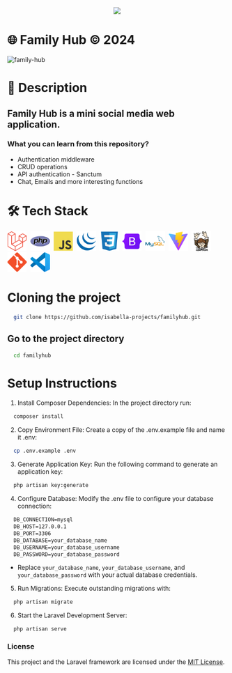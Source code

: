 <div align="center">
    <img src="https://i.imgur.com/YlGrpaq.png" width="800px" height="auto">
</div>

# 🌐 Family Hub © 2024

![family-hub](https://github.com/isabella-projects/familyhub/assets/76888305/54baf047-8d5e-4a64-b7d9-cf5f2c868ae0)

# 📝 Description

## Family Hub is a mini social media web application.

### What you can learn from this repository?
-   Authentication middleware
-   CRUD operations
-   API authentication - Sanctum
-   Chat, Emails and more interesting functions

# 🛠 Tech Stack

<div>
    <img src="https://github.com/devicons/devicon/blob/master/icons/laravel/laravel-original.svg" title="Laravel" alt="Laravel" width="45" height="45"/>&nbsp;
    <img src="https://github.com/devicons/devicon/blob/master/icons/php/php-original.svg" title="PHP" alt="PHP" width="45" height="45"/>&nbsp;
    <img src="https://github.com/devicons/devicon/blob/master/icons/javascript/javascript-original.svg" title="JavaScript" alt="JavaScript" width="45" height="45"/>&nbsp;
    <img src="https://github.com/devicons/devicon/blob/master/icons/jquery/jquery-original.svg" title="jQuery" alt="jQuery" width="45" height="45"/>&nbsp;
    <img src="https://github.com/devicons/devicon/blob/master/icons/css3/css3-original.svg" title="CSS3" alt="CSS3" width="45" height="45"/>&nbsp;
    <img src="https://github.com/devicons/devicon/blob/master/icons/bootstrap/bootstrap-original.svg" title="Bootstrap" alt="Bootstrap" width="45" height="45"/>&nbsp;
    <img src="https://github.com/devicons/devicon/blob/master/icons/mysql/mysql-original-wordmark.svg" title="MySQL" alt="MySQL" width="45" height="45"/>&nbsp;
    <img src="https://github.com/devicons/devicon/blob/master/icons/vitejs/vitejs-original.svg" title="ViteJS" alt="ViteJS" width="45" height="45"/>&nbsp;
    <img src="https://github.com/devicons/devicon/blob/master/icons/composer/composer-original.svg" title="Composer" alt="Composer" width="45" height="45"/>&nbsp;
    <img src="https://github.com/devicons/devicon/blob/master/icons/git/git-original.svg" title="Git" alt="Git" width="45" height="45"/>&nbsp;
    <img src="https://github.com/devicons/devicon/blob/master/icons/vscode/vscode-original.svg" title="VSCode" alt="VSCode" width="45" height="45"/>
</div>


# Cloning the project

```bash
  git clone https://github.com/isabella-projects/familyhub.git
```

## Go to the project directory

```bash
  cd familyhub
```

# Setup Instructions

1. Install Composer Dependencies: In the project directory run:

```bash
  composer install
```

2. Copy Environment File: Create a copy of the .env.example file and name it .env:

```bash
  cp .env.example .env
```

3. Generate Application Key: Run the following command to generate an application key:

```bash
  php artisan key:generate
```

4. Configure Database: Modify the .env file to configure your database connection:

```mysql
  DB_CONNECTION=mysql
  DB_HOST=127.0.0.1
  DB_PORT=3306
  DB_DATABASE=your_database_name
  DB_USERNAME=your_database_username
  DB_PASSWORD=your_database_password
```

-   Replace `your_database_name`, `your_database_username`, and `your_database_password` with your actual database credentials.

5. Run Migrations: Execute outstanding migrations with:

```bash
  php artisan migrate
```

6. Start the Laravel Development Server:

```bash
  php artisan serve
```

### License

This project and the Laravel framework are licensed under the [MIT License](https://opensource.org/licenses/MIT).
